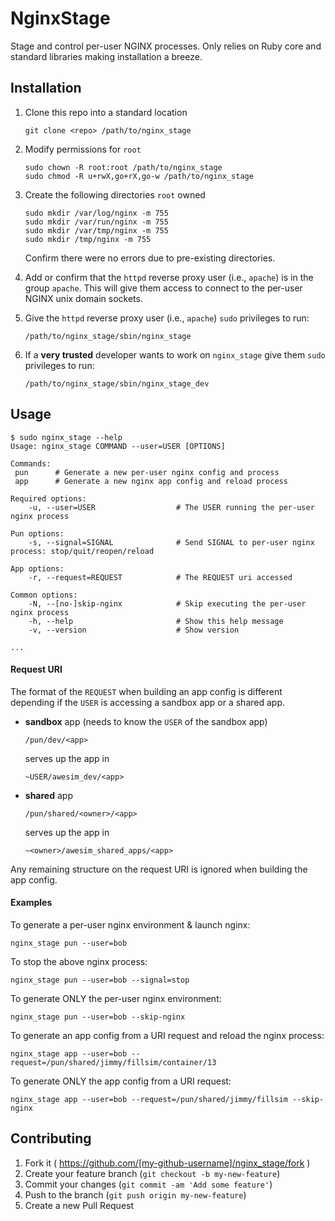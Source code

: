# NginxStage

Stage and control per-user NGINX processes. Only relies on Ruby core and
standard libraries making installation a breeze.

## Installation

1. Clone this repo into a standard location

    ```
    git clone <repo> /path/to/nginx_stage
    ```

2. Modify permissions for `root`

    ```
    sudo chown -R root:root /path/to/nginx_stage
    sudo chmod -R u+rwX,go+rX,go-w /path/to/nginx_stage
    ```

3. Create the following directories `root` owned

    ```
    sudo mkdir /var/log/nginx -m 755
    sudo mkdir /var/run/nginx -m 755
    sudo mkdir /var/tmp/nginx -m 755
    sudo mkdir /tmp/nginx -m 755
    ```

    Confirm there were no errors due to pre-existing directories.

4. Add or confirm that the `httpd` reverse proxy user (i.e., `apache`) is in
   the group `apache`. This will give them access to connect to the per-user
   NGINX unix domain sockets.

5. Give the `httpd` reverse proxy user (i.e., `apache`) `sudo` privileges to
   run:

    ```
    /path/to/nginx_stage/sbin/nginx_stage
    ```

6. If a **very trusted** developer wants to work on `nginx_stage` give them
   `sudo` privileges to run:

    ```
    /path/to/nginx_stage/sbin/nginx_stage_dev
    ```

## Usage

```shell
$ sudo nginx_stage --help
Usage: nginx_stage COMMAND --user=USER [OPTIONS]

Commands:
 pun      # Generate a new per-user nginx config and process
 app      # Generate a new nginx app config and reload process

Required options:
    -u, --user=USER                  # The USER running the per-user nginx process

Pun options:
    -s, --signal=SIGNAL              # Send SIGNAL to per-user nginx process: stop/quit/reopen/reload

App options:
    -r, --request=REQUEST            # The REQUEST uri accessed

Common options:
    -N, --[no-]skip-nginx            # Skip executing the per-user nginx process
    -h, --help                       # Show this help message
    -v, --version                    # Show version

...
```

#### Request URI

The format of the `REQUEST` when building an app config is different depending
if the `USER` is accessing a sandbox app or a shared app.

* **sandbox** app (needs to know the `USER` of the sandbox app)

    ```
    /pun/dev/<app>
    ```

    serves up the app in

    ```
    ~USER/awesim_dev/<app>
    ```

* **shared** app

    ```
    /pun/shared/<owner>/<app>
    ```

    serves up the app in

    ```
    ~<owner>/awesim_shared_apps/<app>
    ```

Any remaining structure on the request URI is ignored when building the app
config.

#### Examples

To generate a per-user nginx environment & launch nginx:

    nginx_stage pun --user=bob

To stop the above nginx process:

    nginx_stage pun --user=bob --signal=stop

To generate ONLY the per-user nginx environment:

    nginx_stage pun --user=bob --skip-nginx

To generate an app config from a URI request and reload the nginx process:

    nginx_stage app --user=bob --request=/pun/shared/jimmy/fillsim/container/13

To generate ONLY the app config from a URI request:

    nginx_stage app --user=bob --request=/pun/shared/jimmy/fillsim --skip-nginx

## Contributing

1. Fork it ( https://github.com/[my-github-username]/nginx_stage/fork )
2. Create your feature branch (`git checkout -b my-new-feature`)
3. Commit your changes (`git commit -am 'Add some feature'`)
4. Push to the branch (`git push origin my-new-feature`)
5. Create a new Pull Request
